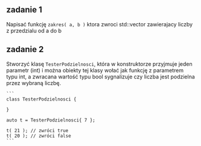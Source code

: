 ## zadanie 1
Napisać funkcję `zakres( a, b )` ktora zwroci std::vector<int> zawierajacy liczby z przedzialu od a do b

## zadanie 2
Stworzyć klasę `TesterPodzielnosci`, która w konstruktorze przyjmuje jeden parametr (int) i można obiekty tej klasy wołać jak funkcję z parametrem typu int, a zwracana wartość typu bool sygnalizuje czy liczba jest podzielna przez wybraną liczbę.

    ```
    class TesterPodzielnosci {

    }

    auto t = TesterPodzielnosci{ 7 };

    t( 21 ); // zwróci true
    t( 20 ); // zwróci false
    ```

##
